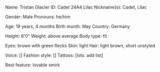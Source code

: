 Name: Tristan Glacier
ID: Cadet 24A4 Lilac
Nickname(s): Cadet, Lilac

Gender: Male
Pronouns: he/him

Age: 19 years, 4 months
Birth month: May
Country: Germany

Height: 6'0"
Weight: above average
Body type: fit

Eyes: brown with green flecks
Skin: light
Hair: light brown, short unstyled

Voice: []
Fashion style: []
Tattoos: [lots. add list]

Best feature: lovable smirk